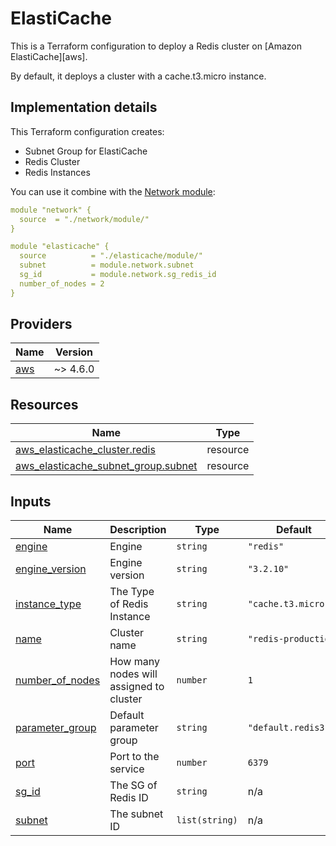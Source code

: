 # ElastiCache
This is a Terraform configuration to deploy a Redis cluster on [Amazon ElastiCache][aws].

By default, it deploys a cluster with a cache.t3.micro instance.

## Implementation details

This Terraform configuration creates:

- Subnet Group for ElastiCache
- Redis Cluster
- Redis Instances

You can use it combine with the [Network module](https://github.com/giovannirossini/terraform-aws/tree/main/network#network):

```yaml
module "network" {
  source  = "./network/module/"
}

module "elasticache" {
  source          = "./elasticache/module/"
  subnet          = module.network.subnet
  sg_id           = module.network.sg_redis_id
  number_of_nodes = 2
}
```
<!-- BEGIN_TF_DOCS -->
## Providers

| Name | Version |
|------|---------|
| <a name="provider_aws"></a> [aws](#provider\_aws) | ~> 4.6.0 |

## Resources

| Name | Type |
|------|------|
| [aws_elasticache_cluster.redis](https://registry.terraform.io/providers/hashicorp/aws/latest/docs/resources/elasticache_cluster) | resource |
| [aws_elasticache_subnet_group.subnet](https://registry.terraform.io/providers/hashicorp/aws/latest/docs/resources/elasticache_subnet_group) | resource |

## Inputs

| Name | Description | Type | Default | Required |
|------|-------------|------|---------|:--------:|
| <a name="input_engine"></a> [engine](#input\_engine) | Engine | `string` | `"redis"` | no |
| <a name="input_engine_version"></a> [engine\_version](#input\_engine\_version) | Engine version | `string` | `"3.2.10"` | no |
| <a name="input_instance_type"></a> [instance\_type](#input\_instance\_type) | The Type of Redis Instance | `string` | `"cache.t3.micro"` | no |
| <a name="input_name"></a> [name](#input\_name) | Cluster name | `string` | `"redis-production"` | no |
| <a name="input_number_of_nodes"></a> [number\_of\_nodes](#input\_number\_of\_nodes) | How many nodes will assigned to cluster | `number` | `1` | no |
| <a name="input_parameter_group"></a> [parameter\_group](#input\_parameter\_group) | Default parameter group | `string` | `"default.redis3.2"` | no |
| <a name="input_port"></a> [port](#input\_port) | Port to the service | `number` | `6379` | no |
| <a name="input_sg_id"></a> [sg\_id](#input\_sg\_id) | The SG of Redis ID | `string` | n/a | yes |
| <a name="input_subnet"></a> [subnet](#input\_subnet) | The subnet ID | `list(string)` | n/a | yes |
<!-- END_TF_DOCS -->
